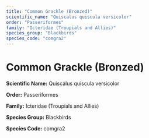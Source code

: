 ```yaml
---
title: "Common Grackle (Bronzed)"
scientific_name: "Quiscalus quiscula versicolor"
order: "Passeriformes"
family: "Icteridae (Troupials and Allies)"
species_group: "Blackbirds"
species_code: "comgra2"
---
```


# Common Grackle (Bronzed)

**Scientific Name:** Quiscalus quiscula versicolor

**Order:** Passeriformes

**Family:** Icteridae (Troupials and Allies)

**Species Group:** Blackbirds

**Species Code:** comgra2
